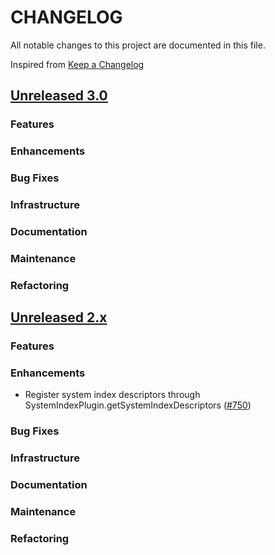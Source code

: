 # CHANGELOG
All notable changes to this project are documented in this file.

Inspired from [Keep a Changelog](https://keepachangelog.com/en/1.1.0/)

## [Unreleased 3.0](https://github.com/opensearch-project/flow-framework/compare/2.x...HEAD)
### Features
### Enhancements
### Bug Fixes
### Infrastructure
### Documentation
### Maintenance
### Refactoring

## [Unreleased 2.x](https://github.com/opensearch-project/flow-framework/compare/2.14...2.x)
### Features
### Enhancements
- Register system index descriptors through SystemIndexPlugin.getSystemIndexDescriptors ([#750](https://github.com/opensearch-project/flow-framework/pull/750))

### Bug Fixes

### Infrastructure
### Documentation
### Maintenance
### Refactoring
